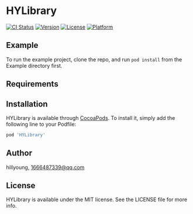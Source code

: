 # HYLibrary

[![CI Status](https://img.shields.io/travis/hillyoung/HYLibrary.svg?style=flat)](https://travis-ci.org/hillyoung/HYLibrary)
[![Version](https://img.shields.io/cocoapods/v/HYLibrary.svg?style=flat)](https://cocoapods.org/pods/HYLibrary)
[![License](https://img.shields.io/cocoapods/l/HYLibrary.svg?style=flat)](https://cocoapods.org/pods/HYLibrary)
[![Platform](https://img.shields.io/cocoapods/p/HYLibrary.svg?style=flat)](https://cocoapods.org/pods/HYLibrary)

## Example

To run the example project, clone the repo, and run `pod install` from the Example directory first.

## Requirements

## Installation

HYLibrary is available through [CocoaPods](https://cocoapods.org). To install
it, simply add the following line to your Podfile:

```ruby
pod 'HYLibrary'
```

## Author

hillyoung, 1666487339@qq.com

## License

HYLibrary is available under the MIT license. See the LICENSE file for more info.
